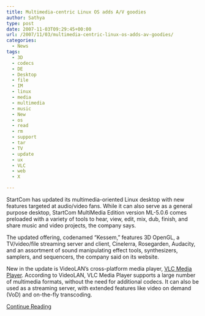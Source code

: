 ```yaml
---
title: Multimedia-centric Linux OS adds A/V goodies
author: Sathya
type: post
date: 2007-11-03T09:29:45+00:00
url: /2007/11/03/multimedia-centric-linux-os-adds-av-goodies/
categories:
  - News
tags:
  - 3D
  - codecs
  - DE
  - Desktop
  - file
  - IM
  - linux
  - media
  - multimedia
  - music
  - New
  - os
  - read
  - rm
  - support
  - tar
  - TV
  - update
  - ux
  - VLC
  - web
  - X

---
```

StartCom has updated its multimedia-oriented Linux desktop with new features targeted at audio/video fans. While it can also serve as a general purpose desktop, StartCom MultiMedia Edition version ML-5.0.6 comes preloaded with a variety of tools to hear, view, edit, mix, dub, finish, and share music and video projects, the company says.

The updated offering, codenamed &#8220;Kessem,&#8221; features 3D OpenGL, a TV/video/file streaming server and client, Cinelerra, Rosegarden, Audacity, and an assortment of sound manipulating effect tools, synthesizers, samplers, and sequencers, the company said on its website.

New in the update is VideoLAN&#8217;s cross-platform media player, <a href="https://www.videolan.org/vlc/" target="new"><u>VLC Media Player</u></a>. According to VideoLAN, VLC Media Player supports a large number of multimedia formats, without the need for additional codecs. It can also be used as a streaming server, with extended features like video on demand (VoD) and on-the-fly transcoding.

[Continue Reading][1]

 [1]: https://www.desktoplinux.com/news/NS4868362836.html
